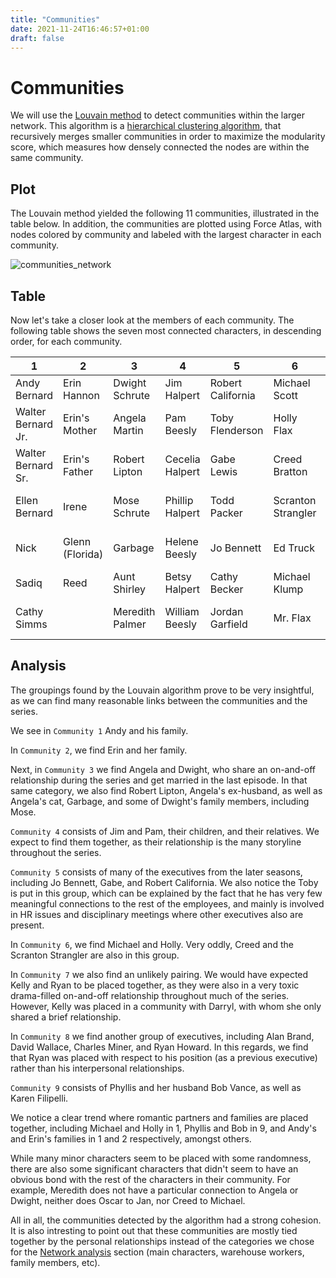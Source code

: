 ```yaml
---
title: "Communities"
date: 2021-11-24T16:46:57+01:00
draft: false
---
```


# Communities

We will use the [Louvain method](https://en.wikipedia.org/wiki/Louvain_method) to detect communities within the larger network. This algorithm is a [hierarchical clustering algorithm](https://neo4j.com/docs/graph-data-science/current/algorithms/louvain/), that recursively merges smaller communities in order to maximize the modularity score, which measures how densely connected the nodes are within the same community.

## Plot

The Louvain method yielded the following 11 communities, illustrated in the table below. In addition, the communities are plotted using Force Atlas, with nodes colored by community and labeled with the largest character in each community. 

![communities_network]({{<baseurl>}}/images/communities_network.png)

## Table
Now let's take a closer look at the members of each community. The following table shows the seven most connected characters, in descending order, for each community.

| 1                  | 2               | 3                  | 4               | 5                 | 6                  | 7                  | 8               | 9                     | 10             | 11                   |
|--------------------|-----------------|--------------------|-----------------|-------------------|--------------------|--------------------|-----------------|-----------------------|----------------|----------------------|
| Andy Bernard       | Erin Hannon     | Dwight Schrute  | Jim Halpert     | Robert California | Michael Scott      | Kelly Kapoor     | David Wallace  | Phyllis Vance         | Kevin Malone   | Jan Levinson         |
| Walter Bernard Jr. | Erin's Mother   | Angela Martin   | Pam Beesly      | Toby Flenderson   | Holly Flax         | Darryl Philbin   | Ryan Howard    | Karen Filippelli      | Stanley Hudson | Oscar Martinez       |
| Walter Bernard Sr. | Erin's Father   | Robert Lipton   | Cecelia Halpert | Gabe Lewis        | Creed Bratton      | Deangelo Vickers | Charles Miner  | Bob Vance             | Cynthia        | Michael Scarn        |
| Ellen Bernard      | Irene           | Mose Schrute    | Phillip Halpert | Todd Packer       | Scranton Strangler | Pete Miller      | Nellie Bertram | Hannah Smoterich-Barr | Melissa Hudson | Goldenface           |
| Nick               | Glenn (Florida) | Garbage         | Helene Beesly   | Jo Bennett        | Ed Truck           | Julius Erving    | Alan Brand     | Josh Porter           | Teri Hudson    | Pizza Delivery Kid   |
| Sadiq              | Reed            | Aunt Shirley    | Betsy Halpert   | Cathy Becker      | Michael Klump      | Clark Green      | David Brent    | Danny Cordray         | Stacy          | Astrid Levinson      |
| Cathy Simms        |                 | Meredith Palmer | William Beesly  | Jordan Garfield   | Mr. Flax           | Jada Philbin     | Neil Godwin    | Phyllis' Sister       | Abby           | Catherine Zeta-Scarn |


## Analysis

The groupings found by the Louvain algorithm prove to be very insightful, as we can find many reasonable links between the communities and the series. 

We see in `Community 1` Andy and his family.

In `Community 2`, we find Erin and her family.

Next, in `Community 3` we find Angela and Dwight, who share an on-and-off relationship during the series and get married in the last episode. In that same category, we also find Robert Lipton, Angela's ex-husband, as well as Angela's cat, Garbage, and some of Dwight's family members, including Mose.

`Community 4` consists of Jim and Pam, their children, and their relatives. We expect to find them together, as their relationship is the many storyline throughout the series. 

`Community 5` consists of many of the executives from the later seasons, including Jo Bennett, Gabe, and Robert California. We also notice the Toby is put in this group, which can be explained by the fact that he has very few meaningful connections to the rest of the employees, and mainly is involved in HR issues and disciplinary meetings where other executives also are present.

In `Community 6`, we find Michael and Holly. Very oddly, Creed and the Scranton Strangler are also in this group.

In `Community 7` we also find an unlikely pairing. We would have expected Kelly and Ryan to be placed together, as they were also in a very toxic drama-filled on-and-off relationship throughout much of the series. However, Kelly was placed in a community with Darryl, with whom she only shared a brief relationship.

In `Community 8` we find another group of executives, including Alan Brand, David Wallace, Charles Miner, and Ryan Howard. In this regards, we find that Ryan was placed with respect to his position (as a previous executive) rather than his interpersonal relationships.

`Community 9` consists of Phyllis and her husband Bob Vance, as well as Karen Filipelli.


We notice a clear trend where romantic partners and families are placed together, including Michael and Holly in 1, Phyllis and Bob in 9, and Andy's and Erin's families in 1 and 2 respectively, amongst others. 

While many minor characters seem to be placed with some randomness, there are also some significant characters that didn't seem to have an obvious bond with the rest of the characters in their community. For example, Meredith does not have a particular connection to Angela or Dwight, neither does Oscar to Jan, nor Creed to Michael.

All in all, the communities detected by the algorithm had a strong cohesion. It is also intresting to point out that these communities are mostly tied together by the personal relationships instead of the categories we chose for the [Network analysis](Network_Analysis.md) section (main characters, warehouse workers, family members, etc).